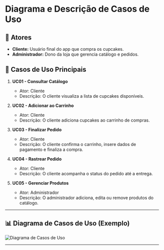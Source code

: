 # Diagrama e Descrição de Casos de Uso

## 📌 Atores
- **Cliente:** Usuário final do app que compra os cupcakes.  
- **Administrador:** Dono da loja que gerencia catálogo e pedidos.  

## 🎯 Casos de Uso Principais
1. **UC01 - Consultar Catálogo**  
   - Ator: Cliente  
   - Descrição: O cliente visualiza a lista de cupcakes disponíveis.  

2. **UC02 - Adicionar ao Carrinho**  
   - Ator: Cliente  
   - Descrição: O cliente adiciona cupcakes ao carrinho de compras.  

3. **UC03 - Finalizar Pedido**  
   - Ator: Cliente  
   - Descrição: O cliente confirma o carrinho, insere dados de pagamento e finaliza a compra.  

4. **UC04 - Rastrear Pedido**  
   - Ator: Cliente  
   - Descrição: O cliente acompanha o status do pedido até a entrega.  

5. **UC05 - Gerenciar Produtos**  
   - Ator: Administrador  
   - Descrição: O administrador adiciona, edita ou remove produtos do catálogo.  

---

## 📊 Diagrama de Casos de Uso (Exemplo)
![Diagrama de Casos de Uso](casos_de_uso.png)

---

